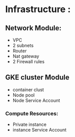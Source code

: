 # Infrastructure :
## Network Module:
- VPC
- 2 subnets
- Router
- Nat gateway 
- 2 Firewall rules 
## GKE cluster Module
- container clust
- Node pool
- Node Service Account
### Compute Resources:
- Private instance 
- instance Service Account
